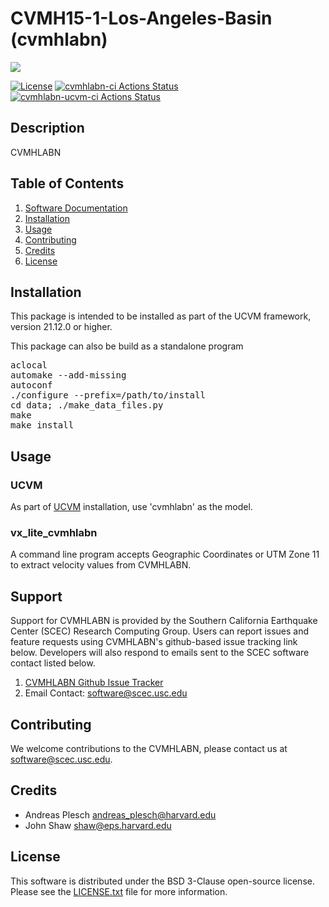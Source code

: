 # CVMH15-1-Los-Angeles-Basin (cvmhlabn)

<a href="https://github.com/sceccode/cvmhlabn.git"><img src="https://github.com/sceccode/cvmhlabn/wiki/images/cvmhlabn_logo.png"></a>

[![License](https://img.shields.io/badge/License-BSD_3--Clause-blue.svg)](https://opensource.org/licenses/BSD-3-Clause)
[![cvmhlabn-ci Actions Status](https://github.com/SCECcode/cvmhlabn/workflows/cvmhlabn-ci/badge.svg)](https://github.com/SCECcode/cvmhlabn/actions)
[![cvmhlabn-ucvm-ci Actions Status](https://github.com/SCECcode/cvmhlabn/workflows/cvmhlabn-ucvm-ci/badge.svg)](https://github.com/SCECcode/cvmhlabn/actions)


## Description

CVMHLABN

## Table of Contents
1. [Software Documentation](https://github.com/SCECcode/cvmhlabn/wiki)
2. [Installation](#installation)
3. [Usage](#usage)
4. [Contributing](#contributing)
5. [Credits](#credit)
6. [License](#license)

## Installation
This package is intended to be installed as part of the UCVM framework,
version 21.12.0 or higher. 

This package can also be build as a standalone program

<pre>
aclocal
automake --add-missing
autoconf
./configure --prefix=/path/to/install
cd data; ./make_data_files.py 
make
make install
</pre>

## Usage

### UCVM

As part of [UCVM](https://github.com/SCECcode/ucvm) installation, use 'cvmhlabn' as the model.

### vx_lite_cvmhlabn

A command line program accepts Geographic Coordinates or UTM Zone 11 to extract velocity values
from CVMHLABN.

## Support
Support for CVMHLABN is provided by the Southern California Earthquake Center
(SCEC) Research Computing Group.  Users can report issues and feature requests 
using CVMHLABN's github-based issue tracking link below. Developers will also 
respond to emails sent to the SCEC software contact listed below.
1. [CVMHLABN Github Issue Tracker](https://github.com/SCECcode/cvmhlabn/issues)
2. Email Contact: software@scec.usc.edu

## Contributing
We welcome contributions to the CVMHLABN, please contact us at software@scec.usc.edu.

## Credits
* Andreas Plesch <andreas_plesch@harvard.edu>
* John Shaw <shaw@eps.harvard.edu>

## License
This software is distributed under the BSD 3-Clause open-source license.
Please see the [LICENSE.txt](LICENSE.txt) file for more information.

